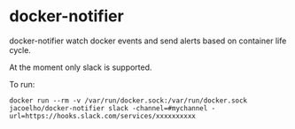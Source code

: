 # docker-notifier

docker-notifier watch docker events and send alerts based on container life cycle.

At the moment only slack is supported.

To run:

```shell
docker run --rm -v /var/run/docker.sock:/var/run/docker.sock jacoelho/docker-notifier slack -channel=#mychannel -url=https://hooks.slack.com/services/xxxxxxxxxx
```
